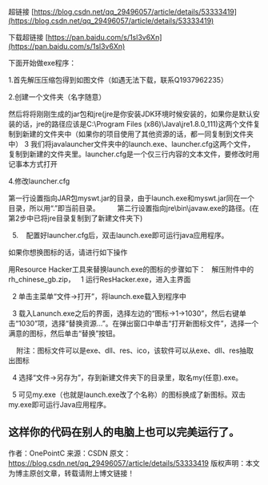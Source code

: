 
超链接
[https://blog.csdn.net/qq_29496057/article/details/53333419](https://blog.csdn.net/qq_29496057/article/details/53333419)

下载超链接
[https://pan.baidu.com/s/1sl3v6Xn](https://pan.baidu.com/s/1sl3v6Xn)


下面开始做exe程序：

1.首先解压压缩包得到如图文件（如遇无法下载，联系Q1937962235）



2.创建一个文件夹（名字随意）

然后将将刚刚生成的jar包和jre(jre是你安装JDK环境时候安装的，如果你是默认安装的话，jre的路径应该是C:\Program Files (x86)\Java\jre1.8.0_111)这两个文件复制到新建的文件夹中（如果你的项目使用了其他资源的话，都一同复制到文件夹中）
3 我们将javalauncher文件夹中的launch.exe、launcher.cfg这两个文件，复制到新建的文件夹里。launcher.cfg是一个仅三行内容的文本文件，要修改时用记事本方式打开

4.修改launcher.cfg

第一行设置指向JAR包myswt.jar的目录，由于launch.exe和myswt.jar同在一个目录，所以用“.”即当前目录。
        第二行设置指向jre\bin\javaw.exe的路径。(在第2步中已将jre目录复制到了新建文件夹下)




  5.    配置好launcher.cfg后，双击launch.exe即可运行java应用程序。

如果你想换图标的话，请进行如下操作

用Resource Hacker工具来替换launch.exe的图标的步骤如下：
  解压附件中的rh_chinese_gb.zip，
  1 运行ResHacker.exe，进入主界面


  2 单击主菜单“文件→打开”，将launch.exe载入到程序中


  3 载入Lanunch.exe之后的界面，选择左边的“图标→1→1030”，然后右键单击“1030”项，选择“替换资源…”。在弹出窗口中单击“打开新图标文件”，选择一个满意的图标，然后单击“替换”按钮。


    附注：图标文件可以是exe、dll、res、ico，该软件可以从exe、dll、res抽取出图标


  4 选择“文件→另存为”，存到新建文件夹下的目录里，取名my(任意).exe。




  5 可见my.exe（也就是launch.exe改了个名称）的图标换成了新图标。双击my.exe即可运行Java应用程序。

这样你的代码在别人的电脑上也可以完美运行了。
---------------------
作者：OnePointC
来源：CSDN
原文：https://blog.csdn.net/qq_29496057/article/details/53333419
版权声明：本文为博主原创文章，转载请附上博文链接！